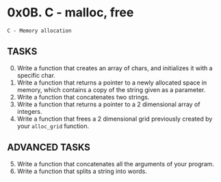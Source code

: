 # 0x0B. C - malloc, free
```
C - Memory allocation
```
## TASKS
0. Write a function that creates an array of chars, and initializes it with a specific char.
1. Write a function that returns a pointer to a newly allocated space in memory, which contains a copy of the string given as a parameter.
2. Write a function that concatenates two strings.
3. Write a function that returns a pointer to a 2 dimensional array of integers.
4. Write a function that frees a 2 dimensional grid previously created by your `alloc_grid` function.
## ADVANCED TASKS
5. Write a function that concatenates all the arguments of your program.
6. Write a function that splits a string into words.
